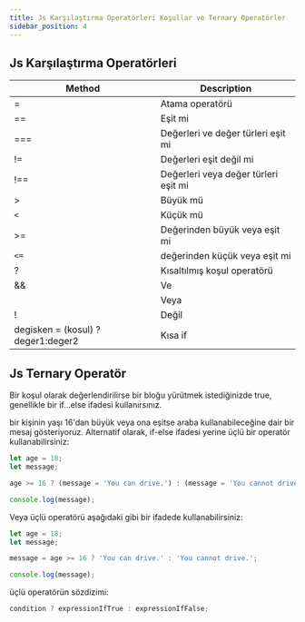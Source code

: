```yaml
---
title: Js Karşılaştırma Operatörleri Koşullar ve Ternary Operatörler
sidebar_position: 4
---
```


## Js Karşılaştırma Operatörleri

| Method                             | Description                          |
| ---------------------------------- | ------------------------------------ |
| =                                  | Atama operatörü                      |
| ==                                 | Eşit mi                              |
| ===                                | Değerleri ve değer türleri eşit mi   |
| !=                                 | Değerleri eşit değil mi              |
| !==                                | Değerleri veya değer türleri eşit mi |
| >                                  | Büyük mü                             |
| `<`                                  | Küçük mü                             |
| >=                                 | Değerinden büyük veya eşit mi        |
| `<=`                                 | değerinden küçük veya eşit mi        |
| ?                                  | Kısaltılmış koşul operatörü          |
| &&                                 | Ve                                   |
|                                    | Veya                                 |
| !                                  | Değil                                |
| degisken = (kosul) ? deger1:deger2 | Kısa if                              |

## Js Ternary Operatör

Bir koşul olarak değerlendirilirse bir bloğu yürütmek istediğinizde true, genellikle bir if…else ifadesi kullanırsınız.

bir kişinin yaşı 16'dan büyük veya ona eşitse araba kullanabileceğine dair bir mesaj gösteriyoruz. Alternatif olarak, if-else ifadesi yerine üçlü bir operatör kullanabilirsiniz:

```javascript
let age = 18;
let message;

age >= 16 ? (message = 'You can drive.') : (message = 'You cannot drive.');

console.log(message);
```

Veya üçlü operatörü aşağıdaki gibi bir ifadede kullanabilirsiniz:

```javascript
let age = 18;
let message;

message = age >= 16 ? 'You can drive.' : 'You cannot drive.';

console.log(message);
```

üçlü operatörün sözdizimi:

```javascript
condition ? expressionIfTrue : expressionIfFalse;
```

